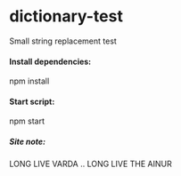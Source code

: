 # dictionary-test
Small string replacement test

#### Install dependencies:
   npm install

#### Start script:
   npm start

##### Site note: 
LONG LIVE VARDA .. LONG LIVE THE AINUR
